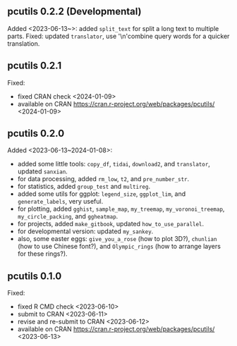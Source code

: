 ## pcutils 0.2.2 (Developmental)

Added <2023-06-13~>:
    added `split_text` for split a long text to multiple parts.
Fixed:
    updated `translator`, use '\n'combine query words for a quicker translation. 

## pcutils 0.2.1

Fixed:

- fixed CRAN check <2024-01-09>
- available on CRAN <https://cran.r-project.org/web/packages/pcutils/> <2024-01-09>
 
## pcutils 0.2.0

Added <2023-06-13~2024-01-08>:

- added some little tools: `copy_df`, `tidai`, `download2`, and `translator`, updated `sanxian`.
- for data processing, added `rm_low`, `t2`, and `pre_number_str`.
- for statistics, added `group_test` and `multireg`.
- added some utils for ggplot: `legend_size`, `ggplot_lim`, and `generate_labels`, very useful.
- for plotting, added `gghist`, `sample_map`, `my_treemap`, `my_voronoi_treemap`, `my_circle_packing`, and `ggheatmap`.
- for projects, added `make_gitbook`, updated `how_to_use_parallel`.
- for developmental version: updated `my_sankey`.
- also, some easter eggs: `give_you_a_rose` (how to plot 3D?), `chunlian` (how to use Chinese font?), and `Olympic_rings` (how to arrange layers for these rings?).


## pcutils 0.1.0

Fixed:

- fixed R CMD check <2023-06-10>
- submit to CRAN <2023-06-11>
- revise and re-submit to CRAN <2023-06-12>
- available on CRAN <https://cran.r-project.org/web/packages/pcutils/> <2023-06-13>
